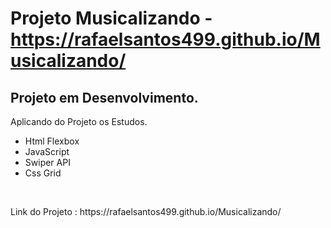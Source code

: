 # Projeto Musicalizando - https://rafaelsantos499.github.io/Musicalizando/

<h2>Projeto em Desenvolvimento.</h2>

<P>Aplicando do Projeto os Estudos.</p>
<ul>
<li>Html Flexbox</li>
<li>JavaScript</li>
<li>Swiper API</li>
<li>Css Grid</li>
</ul>
<br>

<p>Link do Projeto : https://rafaelsantos499.github.io/Musicalizando/ </p>
